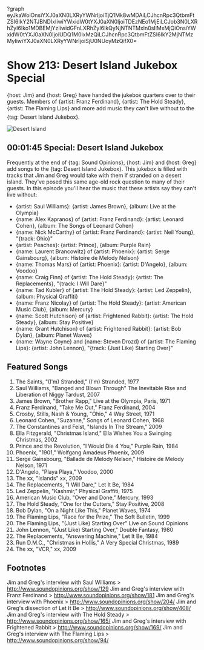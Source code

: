 ?graph eyJkaWoiOnsiYXJ0aXN0LXRyYWNrIjoiTjQ1Mk8wMDAiLCJhcnRpc3QtbmFtZSI6IkY2NTJBNDIxIiwiYWxidW0tYXJ0aXN0IjoiTDEzNEo1MjEiLCJob3N0LXRhZyI6Iko1MDBEMjYzIiwidGFnLXRhZyI6IkQyNjNTNTMxIn0sIlMxMjQiOnsiYWxidW0tYXJ0aXN0IjoiUDQ1M0IxMzQiLCJhcnRpc3QtbmFtZSI6IkY2MjNTMzMyIiwiYXJ0aXN0LXRyYWNrIjoiSjU0NUoyMzQifX0=

# Show 213: Desert Island Jukebox Special
{host: Jim} and {host: Greg} have handed the jukebox quarters over to their guests. Members of {artist: Franz Ferdinand}, {artist: The Hold Steady}, {artist: The Flaming Lips} and more add music they can't live without to the {tag: Desert Island Jukebox}.

![Desert Island](http://static.soundopinions.org/images/2009/desertislandnew2.jpg)

## 00:01:45 Special: Desert Island Jukebox
Frequently at the end of {tag: Sound Opinions}, {host: Jim} and {host: Greg} add songs to the {tag: Desert Island Jukebox}. This jukebox is filled with tracks that Jim and Greg would take with them if stranded on a desert island. They've posed this same age-old rock question to many of their guests. In this episode you'll hear the music that these artists say they can't live without:

- {artist: Saul Williams}: {artist: James Brown}, {album: Live at the Olympia} 
- {name: Alex Kapranos} of {artist: Franz Ferdinand}: {artist: Leonard Cohen}, {album: The Songs of Leonard Cohen} 
- {name: Nick McCarthy} of {artist: Franz Ferdinand}: {artist: Neil Young}, "{track: Ohio}"
- {artist: Peaches}: {artist: Prince}, {album: Purple Rain} 
- {name: Laurent Brancowitz} of {artist: Phoenix}: {artist: Serge Gainsbourg}, {album: Histoire de Melody Nelson}
- {name: Thomas Mars} of {artist: Phoenix}: {artist: D'Angelo}, {album: Voodoo}
- {name: Craig Finn} of {artist: The Hold Steady}: {artist: The Replacements}, "{track: I Will Dare}" 
- {name: Tad Kubler} of {artist: The Hold Steady}: {artist: Led Zeppelin}, {album: Physical Graffiti}
- {name: Franz Nicolay} of {artist: The Hold Steady}: {artist: American Music Club}, {album: Mercury}
- {name: Scott Hutchison} of {artist: Frightened Rabbit}: {artist: The Hold Steady}, {album: Stay Positive} 
- {name: Grant Hutchison} of {artist: Frightened Rabbit}: {artist: Bob Dylan}, {album: Planet Waves}
- {name: Wayne Coyne} and {name: Steven Drozd} of {artist: The Flaming Lips}: {artist: John Lennon}, "{track: (Just Like) Starting Over}"  

## Featured Songs
1. The Saints, "(I'm) Stranded," (I'm) Stranded, 1977
2. Saul Williams, "Banged and Blown Through" The Inevitable Rise and Liberation of Niggy Tardust, 2007
3. James Brown, "Brother Rapp," Live at the Olympia, Paris, 1971
4. Franz Ferdinand, "Take Me Out," Franz Ferdinand, 2004
5. Crosby, Stills, Nash & Young, "Ohio," 4 Way Street, 1971
6. Leonard Cohen, "Suzanne," Songs of Leonard Cohen, 1968
7. The Constantines and Feist, "Islands In The Stream," 2009
8. Ella Fitzgerald, "Christmas Island," Ella Wishes You a Swinging Christmas, 2002
9. Prince and the Revolution, "I Would Die 4 You," Purple Rain, 1984
10. Phoenix, "1901," Wolfgang Amadeus Phoenix, 2009
11. Serge Gainsbourg, "Ballade de Melody Nelson," Histoire de Melody Nelson, 1971
12. D'Angelo, "Playa Playa," Voodoo, 2000
13. The xx, "Islands" xx, 2009
14. The Replacements, "I Will Dare," Let It Be, 1984
15. Led Zeppelin, "Kashmir," Physical Graffiti, 1975
16. American Music Club, "Over and Done," Mercury, 1993
17. The Hold Steady, "One for the Cutters," Stay Positive, 2008
18. Bob Dylan, "On a Night Like This," Planet Waves, 1974
19. The Flaming Lips, "Race for the Prize," The Soft Bulletin, 1999
20. The Flaming Lips, "(Just Like) Starting Over" Live on Sound Opinions
21. John Lennon, "(Just Like) Starting Over," Double Fantasy, 1980
22. The Replacements, "Answering Machine," Let It Be, 1984
23. Run D.M.C., "Christmas in Hollis," A Very Special Christmas, 1989
24. The xx, "VCR," xx, 2009

## Footnotes

Jim and Greg's interview with Saul Williams > http://www.soundopinions.org/show/129
Jim and Greg's interview with Franz Ferdinand > http://www.soundopinions.org/show/181
Jim and Greg's interview with Phoenix > http://www.soundopinions.org/show/204/
Jim and Greg's dissection of Let It Be > http://www.soundopinions.org/show/408/
Jim and Greg's interview with The Hold Steady > http://www.soundopinions.org/show/165/
Jim and Greg's interview with Frightened Rabbit > http://www.soundopinions.org/show/169/
Jim and Greg's interview with The Flaming Lips > http://www.soundopinions.org/show/94/